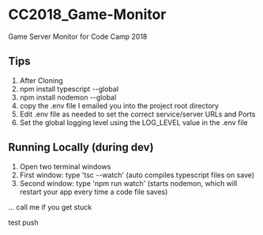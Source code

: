 # CC2018_Game-Monitor

Game Server Monitor for Code Camp 2018

## Tips

1.  After Cloning
2.  npm install typescript --global
3.  npm install nodemon --global
4.  copy the .env file I emailed you into the project root directory
5.  Edit .env file as needed to set the correct service/server URLs and Ports
6.  Set the global logging level using the LOG_LEVEL value in the .env file

## Running Locally (during dev)

1.  Open two terminal windows
2.  First window: type 'tsc --watch' (auto compiles typescript files on save)
3.  Second window: type 'npm run watch' (starts nodemon, which will restart your app every time a code file saves)

... call me if you get stuck

test push
